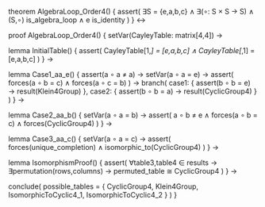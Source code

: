 theorem AlgebraLoop_Order4() {
  assert(
    ∃S = {e,a,b,c} ∧
    ∃(∘: S × S → S) ∧
    (S,∘) is_algebra_loop ∧
    e is_identity
  )
} ↔

proof AlgebraLoop_Order4() {
  setVar(CayleyTable: matrix[4,4]) →
  
  lemma InitialTable() {
    assert(
      CayleyTable[1,*] = [e,a,b,c] ∧
      CayleyTable[*,1] = [e,a,b,c]
    )
  } →

  lemma Case1_aa_e() {
    assert(a ∘ a ≠ a) →
    setVar(a ∘ a = e) →
    assert(
      forces(a ∘ b = c) ∧
      forces(a ∘ c = b)
    ) →
    branch(
      case1: {
        assert(b ∘ b = e) →
        result(Klein4Group)
      },
      case2: {
        assert(b ∘ b = a) →
        result(CyclicGroup4)
      }
    )
  } →

  lemma Case2_aa_b() {
    setVar(a ∘ a = b) →
    assert(
      a ∘ b ≠ e ∧
      forces(a ∘ b = c) ∧
      forces(CyclicGroup4)
    )
  } →

  lemma Case3_aa_c() {
    setVar(a ∘ a = c) →
    assert(
      forces(unique_completion) ∧
      isomorphic_to(CyclicGroup4)
    )
  } →

  lemma IsomorphismProof() {
    assert(
      ∀table3,table4 ∈ results →
      ∃permutation(rows,columns) →
      permuted_table ≅ CyclicGroup4
    )
  } →

  conclude(
    possible_tables = {
      CyclicGroup4,
      Klein4Group,
      IsomorphicToCyclic4_1,
      IsomorphicToCyclic4_2
    }
  )
}